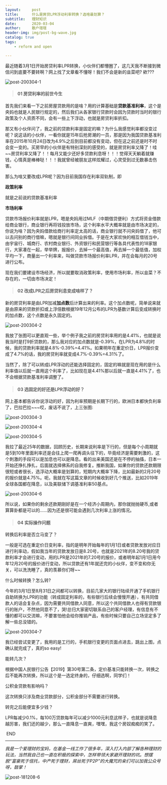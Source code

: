 ```yaml
---
layout:     post
title:      什么是房贷LPR浮动利率转换？选啥最划算？
subtitle:   理财知识
date:       2020-03-04
author:     散户瑄瑄
header-img: img/post-bg-wave.jpg
catalog: true
tags:
    - reform and open

---
```


最近随着3月1日开始房贷利率LPR转换，小伙伴们都懵圈了，这几天我不断接到微信问到底要不要转啊？网上找了文章看不懂呀！我们不会是新的韭菜吧? 欸???

![post-200304-1](/../../../../hughhw.github.io/img/post-200304-1.jpg)



> #### 01 房贷利率的前世今生



首先我们来看一下之前房屋贷款用的是啥？用的计算基础是**贷款基准利率**，这个是央妈也就是人民银行规定的，然后我们从各家银行贷款时会因为贷款时当时的银行政策及个人资质不同，会有一些上下浮动，也就是房贷利率折扣。

那又有小伙伴问了，我之前的贷款利率是固定的嘛？为什么我感觉利率都没变过呢？说这话的小伙伴，一看你就是15年后抢房潮的一员，那是因为我国贷款基准利率在2015年10月24日改为4.9%之后到目前都没有变动，但在这之前还是时不时会变一变的。买房早的小伙伴是有特别深刻的感受的，就是房贷利率又降了！哇~~房贷利率又降了！！每月又能少还好多贷款利息呀！！！觉得天天躺着就赚钱，心情真是棒棒哒！！！我就曾经被朋友这样炫耀过，心灵受到过无数暴击伤害。

那么为啥又要改成LPR呢？因为目前我国存在利率双轨制，即

**政策利率**

就是之前说的贷款基准利率

**市场利率**

贷款市场报价利率就是LPR，嗯是央妈用过MLF（中期借贷便利）方式将资金借款给商业银行，商业银行再将钱投放市场，这个利率水平大概率就是由市场决定的，你说为啥？因为央妈借款给商行利率定太高的话，商业银行就不问央妈借了，他可以去问别的商行借嘛，嗯就是银行间同业拆借。于是在大家欢快的相互借钱当中，由宇宙行、城商行、农村商业银行、外资银行和民营银行等各具代表性的18家银行，大家凑在一起，举举牌，报报价，去掉一个最高值，再去掉一个最低值，加权平均一下，商量出一个利率来，叫做贷款市场报价利率LPR，并在会每月的20号进行公布。



现在我们要建设市场经济，所以就要取消政策利率，使用市场利率，所以韭菜？不存在的，一切由市场决定！



> #### 02  改成LPR之后房贷利息变成啥样了？



新的房贷利率是由LPR加减**加点数**后计算出来的利率。这个加点数呢，简单说来就是由原来的贷款折扣或上浮倍数根据19年12月公布的LPR为基数计算后变成转换时的加点数，这个点数是永久固定的。

![post-200304-2](/../../../../hughhw.github.io/img/post-200304-2.png)

我放了张图可以更直观一些，举个例子我之前的房贷利率用的是4.41%，也就是说我当时是打9折贷款的，那么我对应的加点数就是-0.39%，在LPR为4.8%的时候，我的贷款利率就是4.8%-0.39%=4.41%。如果明年在重定价日，LPR报价变成了4.7%的话，我的房贷利率就变成4.7%-0.39%=4.31%了。



当然了，除了可以转成LPR浮动的还能选择固定的，固定的嘛就是现在用的是什么利率值以后就一直用这个利率了，比如现在是4.41%那以后就一直是4.41%了，也不会根据贷款基准利率调整了。



> #### 03 选固定的好还是LPR浮动的好？



网上基本都告诉你说浮动的好，因为利率预期是长期下行的，欧洲日本都快负利率了，巴拉巴拉~~~哎，废话不说了，上三张图:

![post-200304-3](/../../../../hughhw.github.io/img/post-200304-3.png)

![post-200304-4](/../../../../hughhw.github.io/img/post-200304-4.png)

![post-200304-5](/../../../../hughhw.github.io/img/post-200304-5.png)

我拉了最近25年的数据，回顾历史，长期来说利率是下行的，但是每个小周期就是5到10年里面利率还是会往上爬一爬再调头往下的，毕竟经济是需要刺激的，这个刺激的手段可以是加息也可以是降息。看的出来美国还是在不停的抽搐，日本一开始还挣扎挣扎，后面就选择佛系的自我修复。推断我国，如果你的贷款还款期限很短或者很长，选浮动大概率是划算的，短期内大概率下降，比如最新的2月20号的报价就是4.75%。呃，我就在写这篇文章的时候收到好几个推送，比如2019年全球各国都在降息，以及美联储下调基准利率50基点。

![post-200304-6](/../../../../hughhw.github.io/img/post-200304-6.png)

所以说，如果你的剩余还款期刚好是在一个经济小周期内，那你就抛抛硬币,或者算算卦都是可以的……因为还是很可能会遇到几次利率上涨的情况。



> #### 04 实际操作问题

转换后利率是否立马变了？

一般是可选在重定价日变利率，指的是明年开始每年的1月1日或者贷款发放对应日进行利率动，假如我当年的贷款发放日是8.20号，也就是2021年的8.20号我的贷款利率才会进行变动，用的LPR是2021年的7.20号的报价，或者明年起1月1日用今年12月20号的报价进行变动，所以贷款还有1年就还完的小伙伴，变不变和你无关，可以洗洗睡了，真的羡慕你们呀~~



什么时候转换？怎么转?

今年的3月1日至8月31日之间都可以转换，目前几家大的银行陆续开通了手机银行自助转换为LPR的功能（转成固定利率的，有些银行后续会慢慢开通），有共同借款人的话会复杂点，因为需要共同借款人同意，所以这个共同借款人也得有贷款银行的账户，不然他同意不了，哭!总归大家密切联系自己的客户经理，有信息有不懂的都可以交流嘛，不要害怕他会给你推销产品，有些时候只要自己立场坚定多了解一些总没错的。

![post-200304-7](/../../../../hughhw.github.io/img/post-200304-7.jpg)

我已经尝试变更了，我用的是工行的，手机银行变更的页面点进去，跳出上图，点确认就完成了，真的so easy!



能转几次？

根据中国人民银行公告【2019】第30号第二条，定价基准只能转换一次，转换之后不能再次转换，所以这个是一选定终身的，仔细选啊，同学们！



公积金贷款有影响吗？

这次转换只涉及商业贷款部分，公积金部分不需要进行转换。



转完之后能便宜多少钱？

LPR每减少0.1%，每100万贷款每年可以减少1000元利息这样子，也就是说降息越厉害，我们还的越少，那么一直降息一直爽，嘿嘿，我这个房奴痴痴的笑了。



​                                                                                           END

------

*我是一个爱理财的宝妈，在基金一线工作了很多年，深入打入内部了解各种理财的玩法，当然我自己也一直在积极的探索中，怎样带领大家避开理财的坑。想摆脱“富豪死于信托，中产死于理财，屌丝死于P2P”的大魔咒的亲们可以加我公众号呀，鼓掌！*

![post-181208-6](/../../../../hughhw.github.io/img/post-181208-6.jpg)